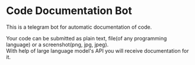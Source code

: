 # Code Documentation Bot
This is a telegram bot for automatic documentation of code.<br>

Your code can be submitted as plain text, file(of any programming language) or a screenshot(png, jpg, jpeg).<br>
With help of large language model's API you will receive documentation for it.